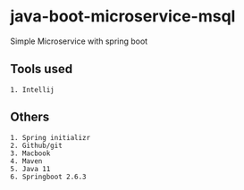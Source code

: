 # java-boot-microservice-msql
Simple Microservice with spring boot

## **Tools used**
    1. Intellij 

## **Others**
    1. Spring initializr
    2. Github/git
    3. Macbook
    4. Maven
    5. Java 11
    6. Springboot 2.6.3
    
    

